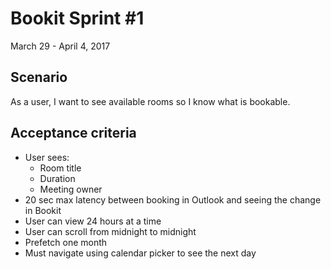 # Bookit Sprint #1
March 29 - April 4, 2017

## Scenario
As a user, I want to see available rooms so I know what is bookable.

## Acceptance criteria
- User sees:
  - Room title
  - Duration
  - Meeting owner
- 20 sec max latency between booking in Outlook and seeing the change in Bookit
- User can view 24 hours at a time
- User can scroll from midnight to midnight
- Prefetch one month
- Must navigate using calendar picker to see the next day
